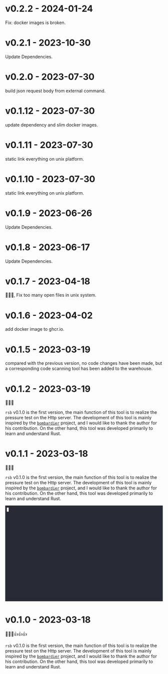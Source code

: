 # v0.2.2 - 2024-01-24

Fix: docker images is broken.

# v0.2.1 - 2023-10-30

Update Dependencies.

# v0.2.0 - 2023-07-30

build json request body from external command.

# v0.1.12 - 2023-07-30

update dependency and slim docker images.

# v0.1.11 - 2023-07-30

static link everything on unix platform.

# v0.1.10 - 2023-07-30

static link everything on unix platform.

# v0.1.9 - 2023-06-26

Update Dependencies.

# v0.1.8 - 2023-06-17

Update Dependencies.

# v0.1.7 - 2023-04-18

:wave::wave::wave:, Fix too many open files in unix system. 

# v0.1.6 - 2023-04-02

add docker image to ghcr.io.

# v0.1.5 - 2023-03-19

compared with the previous version, no code changes have been made, but a corresponding code scanning tool has been added to the warehouse.

# v0.1.2 - 2023-03-19

:wave::wave::wave:

`rsb` v0.1.0 is the first version, the main function of this tool is to realize the pressure test on the Http server. The development of this tool is mainly inspired by the [`bombardier`](https://github.com/codesenberg/bombardier) project, and I would like to thank the author for his contribution. On the other hand, this tool was developed primarily to learn and understand Rust.

# v0.1.1 - 2023-03-18

:wave::wave::wave:

`rsb` v0.1.0 is the first version, the main function of this tool is to realize the pressure test on the Http server. The development of this tool is mainly inspired by the [`bombardier`](https://github.com/codesenberg/bombardier) project, and I would like to thank the author for his contribution. On the other hand, this tool was developed primarily to learn and understand Rust.

![rsb-basic](resources/assets/basic.gif)

# v0.1.0 - 2023-03-18

:wave::wave::wave::thumbsup::thumbsup::thumbsup:

`rsb` v0.1.0 is the first version, the main function of this tool is to realize the pressure test on the Http server. The development of this tool is mainly inspired by the [`bombardier`](https://github.com/codesenberg/bombardier) project, and I would like to thank the author for his contribution. On the other hand, this tool was developed primarily to learn and understand Rust.

